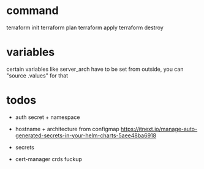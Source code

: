 # command
terraform init
terraform plan
terraform apply
terraform destroy

# variables
certain variables like server_arch have to be set from outside, you can "source .values" for that

# todos
- auth secret + namespace
- hostname + architecture from configmap https://itnext.io/manage-auto-generated-secrets-in-your-helm-charts-5aee48ba6918
- secrets

- cert-manager crds fuckup
